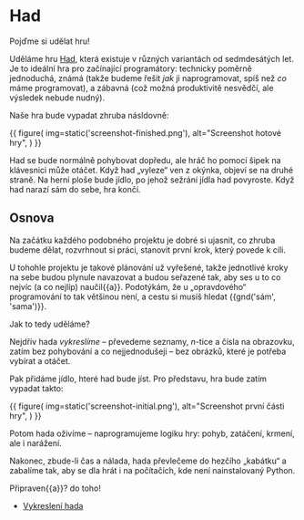 # Had

Pojďme si udělat hru!

Uděláme hru [Had](https://en.wikipedia.org/wiki/Snake_(video_game)),
která existuje v různých variantách od sedmdesátých let.
Je to ideální hra pro začínající programátory: technicky poměrně
jednoduchá, známá (takže budeme řešit *jak* ji naprogramovat, spíš než
*co* máme programovat), a zábavná (což možná produktivitě nesvědčí,
ale výsledek nebude nudný).

Naše hra bude vypadat zhruba násldovně:

{{ figure(
    img=static('screenshot-finished.png'),
    alt="Screenshot hotové hry",
) }}

Had se bude normálně pohybovat dopředu, ale hráč ho pomocí šipek na
klávesnici může otáčet.
Když had „vyleze“ ven z okýnka, objeví se na druhé straně.
Na herní ploše bude jídlo, po jehož sežrání jídla had povyroste.
Když had narazí sám do sebe, hra končí.


## Osnova

Na začátku každého podobného projektu je dobré si ujasnit, co zhruba budeme
dělat, rozvrhnout si práci, stanovit první krok, který povede k cíli.

U tohohle projektu je takové plánování už vyřešené, takže jednotlivé kroky
na sebe budou plynule navazovat a budou seřazené tak, aby ses u to co nejvíc
(a co nejlíp) naučil{{a}}.
Podotýkám, že u „opravdového“ programování to tak většinou není, a cestu si
musíš hledat {{gnd('sám', 'sama')}}.

Jak to tedy uděláme?

Nejdřív hada *vykreslíme* – převedeme seznamy, <var>n</var>-tice a čísla
na obrazovku, zatím bez pohybování a co nejjednodušeji – bez obrázků,
které je potřeba vybírat a otáčet.

Pak přidáme jídlo, hteré had bude jíst. Pro představu, hra bude zatím
vypadat takto:

{{ figure(
    img=static('screenshot-initial.png'),
    alt="Screenshot první části hry",
) }}

Potom hada oživíme – naprogramujeme logiku hry: pohyb, zatáčení, krmení,
ale i narážení.

Nakonec, zbude-li čas a nálada, hada převlečeme do hezčího „kabátku“
a zabalíme tak, aby se dla hrát i na počítačích, kde není nainstalovaný
Python.

Připraven{{a}}? do toho!

* [Vykreslení hada](./drawing/)

